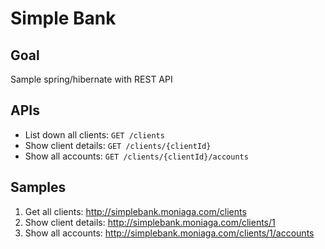 # Simple Bank

## Goal

Sample spring/hibernate with REST API

## APIs

- List down all clients: `GET /clients`
- Show client details: `GET /clients/{clientId}`
- Show all accounts: `GET /clients/{clientId}/accounts`

## Samples

1. Get all clients: http://simplebank.moniaga.com/clients
2. Show client details: http://simplebank.moniaga.com/clients/1
3. Show all accounts: http://simplebank.moniaga.com/clients/1/accounts
